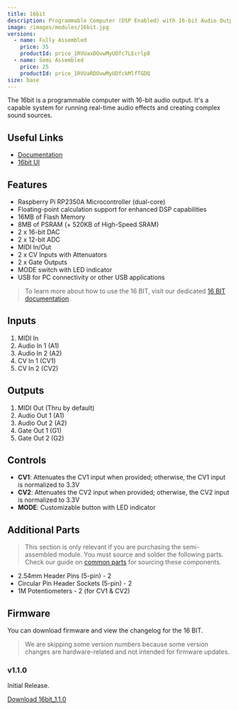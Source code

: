 ```yaml
---
title: 16bit
description: Programmable Computer (DSP Enabled) with 16-bit Audio Output.
image: /images/modules/16bit.jpg
versions:
  - name: Fully Assembled
    price: 35
    productId: price_1RVUaxDOvwMyUDfc7LEcrlp0
  - name: Semi Assembled
    price: 25
    productId: price_1RVUaRDOvwMyUDfckMlfTGDQ
size: base
---
```


The 16bit is a programmable computer with 16-bit audio output. It's a capable system for running real-time audio effects and creating complex sound sources.

## Useful Links

* [Documentation](/docs/16bit/introduction)
* [16bit UI](/ui/16bit)

## Features

* Raspberry Pi RP2350A Microcontroller (dual-core)
* Floating-point calculation support for enhanced DSP capabilities
* 16MB of Flash Memory
* 8MB of PSRAM (+ 520KB of High-Speed SRAM)
* 2 x 16-bit DAC
* 2 x 12-bit ADC
* MIDI In/Out
* 2 x CV Inputs with Attenuators
* 2 x Gate Outputs
* MODE switch with LED indicator
* USB for PC connectivity or other USB applications

> To learn more about how to use the 16 BIT, visit our dedicated [16 BIT documentation](/docs/16bit/introduction).

## Inputs

1. MIDI In
2. Audio In 1 (A1)
3. Audio In 2 (A2)
4. CV In 1 (CV1)
5. CV In 2 (CV2)

## Outputs

1. MIDI Out (Thru by default)
2. Audio Out 1 (A1)
3. Audio Out 2 (A2)
4. Gate Out 1 (G1)
5. Gate Out 2 (G2)

## Controls

* **CV1**: Attenuates the CV1 input when provided; otherwise, the CV1 input is normalized to 3.3V
* **CV2**: Attenuates the CV2 input when provided; otherwise, the CV2 input is normalized to 3.3V
* **MODE**: Customizable button with LED indicator

## Additional Parts

> This section is only relevant if you are purchasing the semi-assembled module. You must source and solder the following parts. Check our guide on [common parts](/docs/technical-details/common-parts) for sourcing these components.

* 2.54mm Header Pins (5-pin) - 2
* Circular Pin Header Sockets (5-pin) - 2
* 1M Potentiometers - 2 (for CV1 & CV2)

## Firmware

You can download firmware and view the changelog for the 16 BIT.

> We are skipping some version numbers because some version changes are hardware-related and not intended for firmware updates.

### v1.1.0

Initial Release.

[Download 16bit_1.1.0](https://github.com/bread-modular/bread-modular/releases/download/16bit_1.1.0/16bit_1.1.0.uf2)